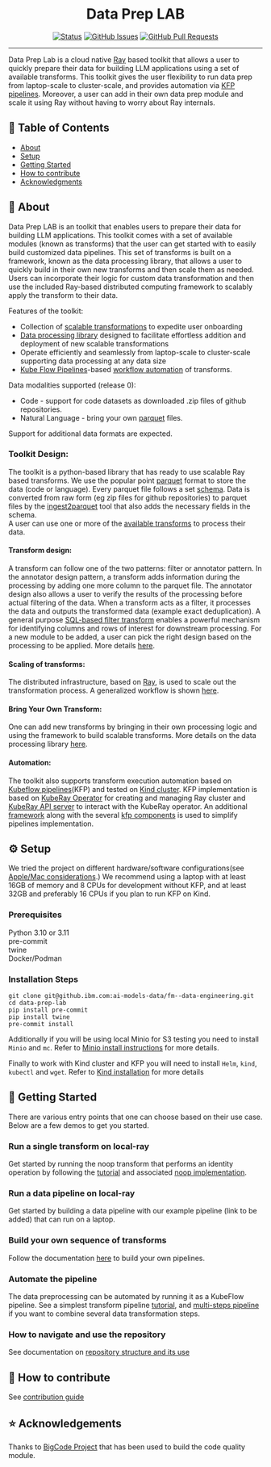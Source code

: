 

<h1 align="center">Data Prep LAB </h1>

<div align="center">

  [![Status](https://img.shields.io/badge/status-active-success.svg)]() 
  [![GitHub Issues](https://img.shields.io/github/issues/kylelobo/The-Documentation-Compendium.svg)](https://github.ibm.com/ai-models-data/data-prep-lab/issues)
  [![GitHub Pull Requests](https://img.shields.io/github/issues-pr/kylelobo/The-Documentation-Compendium.svg)](https://github.ibm.com/ai-models-data/data-prep-lab/pulls)
</div>

---

Data Prep Lab is a cloud native [Ray](https://docs.ray.io/en/latest/index.html)
based toolkit that allows a user to quickly prepare their data for building LLM applications using a set of available transforms.
This toolkit gives the user flexibility to run data prep from laptop-scale to cluster-scale, 
and provides automation via [KFP pipelines](https://www.kubeflow.org/docs/components/pipelines/v1/introduction/). Moreover, a user can add in their own data prep module and scale it 
using Ray without having to worry about Ray internals. 

## 📝 Table of Contents
- [About](#about)
- [Setup](#setup)
- [Getting Started](#getting_started)
- [How to contribute](#contribute_steps)
- [Acknowledgments](#acknowledgement)

## &#x1F4D6; About <a name = "about"></a>

Data Prep LAB is an toolkit that enables users to prepare their data for building LLM applications.
This toolkit comes with a set of available modules (known as transforms) that the user can get started 
with to easily build customized data pipelines.
This set of transforms is built on a framework, known as the data processing library, 
that allows a user to quickly build in their own new transforms and then scale them as needed.
Users can incorporate their logic for custom data transformation and then use the included Ray-based
distributed computing framework to scalably apply the transform to their data. 

Features of the toolkit: 
- Collection of [scalable transformations](transforms) to expedite user onboarding
- [Data processing library](data-processing-lib) designed to facilitate effortless addition and deployment of new scalable transformations
- Operate efficiently and seamlessly from laptop-scale to cluster-scale supporting data processing at any data size
- [Kube Flow Pipelines](https://www.kubeflow.org/docs/components/pipelines/v1/introduction/)-based [workflow automation](kfp) of transforms.

Data modalities supported (release 0): 
* Code - support for code datasets as downloaded .zip files of github repositories. 
* Natural Language - bring your own [parquet](https://arrow.apache.org/docs/python/parquet.html) files. 

Support for additional data formats are expected. 

### Toolkit Design: 
The toolkit is a python-based library that has ready to use scalable Ray based transforms. 
We use the popular point [parquet](https://arrow.apache.org/docs/python/parquet.html) format to store the data (code or language). 
Every parquet file follows a set 
[schema](tools/ingest2parquet/).
Data is converted from raw form (eg zip files for github repositories) to parquet files by the
[ingest2parquet](tools/ingest2parquet/) 
tool that also adds the necessary fields in the schema.  
A user can use one or more of the [available transforms](transforms) to process their data. 

#### Transform design: 
A transform can follow one of the two patterns: filter or annotator pattern.
In the annotator design pattern, a transform adds information during the processing by adding one more column to the parquet file.
The annotator design also allows a user to verify the results of the processing before actual filtering of the data.
When a transform acts as a filter, it processes the data and outputs the transformed data (example exact deduplication).
A general purpose [SQL-based filter transform](transforms/filter) enables a powerful mechanism for identifying columns and rows of interest for downstream processing. 
For a new module to be added, a user can pick the right design based on the processing to be applied. More details [here](transforms). 

#### Scaling of transforms: 
The distributed infrastructure, based on [Ray](https://docs.ray.io/en/latest/index.html), is used to scale out the transformation process.
A generalized workflow is shown [here](doc/data-processing.md).

#### Bring Your Own Transform: 
One can add new transforms by bringing in their own processing logic and using the framework to build scalable transforms.
More details on the data processing library [here](data-processing-lib/doc/overview.md). 

#### Automation: 
The toolkit also supports transform execution automation based on 
[Kubeflow pipelines](https://www.kubeflow.org/docs/components/pipelines/v1/introduction/)(KFP) and
tested on [Kind cluster](https://kind.sigs.k8s.io/). KFP implementation is based on [KubeRay Operator](https://docs.ray.io/en/master/cluster/kubernetes/getting-started.html)
for creating and managing Ray cluster and [KubeRay API server](https://github.com/ray-project/kuberay/tree/master/apiserver)
to interact with the KubeRay operator. An additional [framework](kfp/kfp_support_lib) along with the several
[kfp components](kfp/kfp_ray_components) is used to simplify pipelines implementation.


## &#x2699; Setup <a name = "setup"></a>

We tried the project on different hardware/software configurations(see [Apple/Mac considerations](doc/mac.md).)
We recommend using a laptop with at least 16GB of memory and 8 CPUs for development without KFP, 
and at least 32GB and preferably 16 CPUs if you plan to run KFP on Kind.

### Prerequisites

Python 3.10 or 3.11 \
pre-commit\
twine \
Docker/Podman

### Installation Steps

```shell
git clone git@github.ibm.com:ai-models-data/fm--data-engineering.git
cd data-prep-lab
pip install pre-commit
pip install twine
pre-commit install
```
Additionally if you will be using local Minio for S3 testing you need to install `Minio` and `mc`.
Refer to [Minio install instructions](data-processing-lib/doc/using_s3_transformers.md) for more details.

Finally to work with Kind cluster and KFP you will need to install `Helm`, `kind`, `kubectl` and `wget`.
Refer to [Kind installation](kind/README.md) for more details

## &#x1F680; Getting Started <a name = "getting_started"></a>

There are various entry points that one can choose based on their use case. Below are a few demos to get you started. 

### Run a single transform on local-ray
Get started by running the noop transform that performs an identity operation by following the 
[tutorial](data-processing-lib/doc/simplest-transform-tutorial.md) and associated 
[noop implementation](transforms/universal/noop). 

### Run a data pipeline on local-ray
Get started by building a data pipeline with our example pipeline (link to be added) that can run on a laptop. 

### Build your own sequence of transforms
Follow the documentation [here](doc/overview.md) to build your own pipelines. 

### Automate the pipeline
The data preprocessing can be automated by running it as a KubeFlow pipeline. See a simplest transform pipeline [tutorial](kfp/doc/simple_transform_pipeline.md),
and [multi-steps pipeline](kfp/doc/multi_transform_pipeline.md) 
if you want to combine several data transformation steps.

### How to navigate and use  the repository
See documentation on [repository structure and its use](doc/repo.md) 

## &#x1F91D; How to contribute <a name = "contribute_steps"></a>
See [contribution guide](CONTRIBUTING.md)


## &#x2B50; Acknowledgements <a name = "acknowledgement"></a>
Thanks to [BigCode Project](https://github.com/bigcode-project) that has been used to build the code quality module. 






